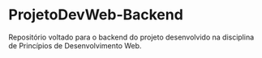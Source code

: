 # ProjetoDevWeb-Backend
Repositório voltado para o backend do projeto desenvolvido na disciplina de Princípios de Desenvolvimento Web.
